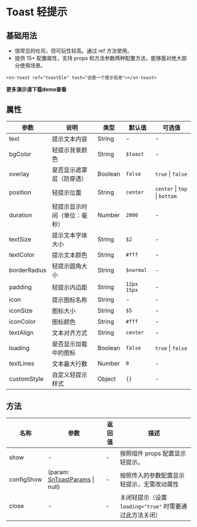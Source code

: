 # Toast 轻提示
## 基础用法
- 很常见的吐司，但可玩性较高。通过 ref 方法使用。
- 提供 15+ 配置属性，支持 props 和方法参数两种配置方法，能够面对绝大部分使用场景。
```vue
<sn-toast ref="toastEle" text="这是一个提示信息"></sn-toast>
```
**更多演示请下载demo查看**

## 属性
| 参数         | 说明                         | 类型    | 默认值      | 可选值                        |
| ------------ | ---------------------------- | ------- | ----------- | ----------------------------- |
| text         | 提示文本内容                 | String  | -           | -                             |
| bgColor      | 轻提示背景颜色               | String  | `$toast`    | -                             |
| overlay      | 是否显示遮罩层（防穿透）     | Boolean | `false`     | `true` \| `false`             |
| position     | 轻提示位置                   | String  | `center`    | `center` \| `top` \| `bottom` |
| duration     | 轻提示显示时间（单位：毫秒） | Number  | `2000`      | -                             |
| textSize     | 提示文本字体大小             | String  | `$2`        | -                             |
| textColor    | 提示文本颜色                 | String  | `#fff`      | -                             |
| borderRadius | 轻提示圆角大小               | String  | `$normal`   | -                             |
| padding      | 轻提示内边距                 | String  | `12px 15px` | -                             |
| icon         | 提示图标名称                 | String  | -           | -                             |
| iconSize     | 图标大小                     | String  | `$5`        | -                             |
| iconColor    | 图标颜色                     | String  | `#fff`      | -                             |
| textAlign    | 文本对齐方式                 | String  | `center`    | -                             |
| loading      | 是否显示加载中的图标         | Boolean | `false`     | `true` \| `false`             |
| textLines    | 文本最大行数                 | Number  | `0`         | -                             |
| customStyle  | 自定义轻提示样式             | Object  | `{}`        | -                             |

## 方法
| 名称       | 参数                                                         | 返回值 | 描述                                                     |
| ---------- | ------------------------------------------------------------ | ------ | -------------------------------------------------------- |
| show       | -                                                            | -      | 按照组件 props 配置显示轻提示。                          |
| configShow | (param: [SnToastParams](/api/types/components#sntoastparams) \| null) | -      | 按照传入的参数配置显示轻提示，无需改动属性               |
| close      | -                                                            | -      | 关闭轻提示（设置 `loading="true"` 时需要通过此方法关闭） |


<DemoPhone name="sn-toast" />